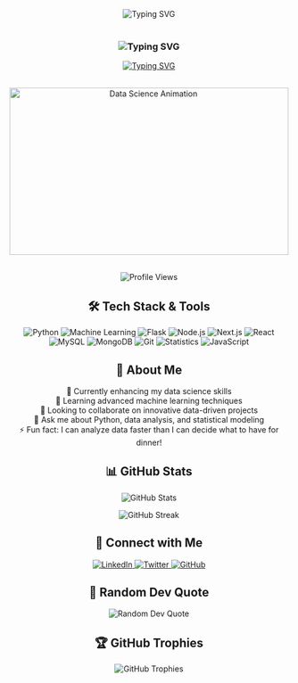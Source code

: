 <div align="center">
  <img src="https://readme-typing-svg.herokuapp.com?font=Righteous&size=35&center=true&vCenter=true&width=500&height=70&duration=4000&lines=Hi+There!+👋;I'm+Akash+Vishwakarma!;Welcome+to+my+GitHub+Profile!" alt="Typing SVG" />
</div>

<br>

<h3 align="center">
    <img src="https://readme-typing-svg.herokuapp.com?font=Roboto&size=25&duration=4000&pause=1000&color=7AF79A&random=false&width=435&lines=Data+Science+Enthusiast;Machine+Learning+Explorer;Full+Stack+Developer;Passionate+Tech+Innovator" alt="Typing SVG" />
</h3>

<p align="center">
  <a href="https://github.com/TechWithAkash">
    <img src="https://readme-typing-svg.demolab.com?font=Fira+Code&pause=1000&color=2196F3&center=true&vCenter=true&repeat=false&random=false&width=435&lines=Transforming+Data+into+Insights" alt="Typing SVG" />
  </a>
</p>

<br>

<div align="center">
  <img src="https://media.giphy.com/media/L8K62iTDkzGX6/giphy.gif" width="500" height="300" alt="Data Science Animation"/>
</div>

<br>

<p align="center">
  <img src="https://komarev.com/ghpvc/?username=TechWithAkash&label=Profile%20Views&color=0e75b6&style=flat" alt="Profile Views" />
</p>

<h2 align="center">🛠️ Tech Stack & Tools</h2>

<p align="center">
  <img src="https://img.shields.io/badge/Python-3776AB?style=for-the-badge&logo=python&logoColor=white" alt="Python" />
  <img src="https://img.shields.io/badge/Machine%20Learning-FF6F00?style=for-the-badge&logo=tensorflow&logoColor=white" alt="Machine Learning" />
  <img src="https://img.shields.io/badge/Flask-000000?style=for-the-badge&logo=flask&logoColor=white" alt="Flask" />
  <img src="https://img.shields.io/badge/Node.js-339933?style=for-the-badge&logo=nodedotjs&logoColor=white" alt="Node.js" />
  <img src="https://img.shields.io/badge/Next.js-000000?style=for-the-badge&logo=nextdotjs&logoColor=white" alt="Next.js" />
  <img src="https://img.shields.io/badge/React-61DAFB?style=for-the-badge&logo=react&logoColor=black" alt="React" />
  <img src="https://img.shields.io/badge/MySQL-4479A1?style=for-the-badge&logo=mysql&logoColor=white" alt="MySQL" />
  <img src="https://img.shields.io/badge/MongoDB-47A248?style=for-the-badge&logo=mongodb&logoColor=white" alt="MongoDB" />
  <img src="https://img.shields.io/badge/Git-F05032?style=for-the-badge&logo=git&logoColor=white" alt="Git" />
  <img src="https://img.shields.io/badge/Statistics-339933?style=for-the-badge&logo=stata&logoColor=white" alt="Statistics" />
  <img src="https://img.shields.io/badge/JavaScript-F7DF1E?style=for-the-badge&logo=javascript&logoColor=black" alt="JavaScript" />
</p>

<h2 align="center">🧠 About Me</h2>

<p align="center">
  🔭 Currently enhancing my data science skills<br>
  🌱 Learning advanced machine learning techniques<br>
  👯 Looking to collaborate on innovative data-driven projects<br>
  💬 Ask me about Python, data analysis, and statistical modeling<br>
  ⚡ Fun fact: I can analyze data faster than I can decide what to have for dinner!

</p>
<h2 align="center">📊 GitHub Stats</h2>

<p align="center">
  <img src="https://github-readme-stats.vercel.app/api?username=TechWithAkash&show_icons=true&theme=radical" alt="GitHub Stats" />
</p>

<p align="center">
  <img src="https://github-readme-streak-stats.herokuapp.com/?user=TechWithAkash&theme=radical" alt="GitHub Streak" />
</p>

<h2 align="center">🤝 Connect with Me</h2>

<p align="center">
  <a href="https://linkedin.com/in/akash-vishwakarma-42b0b6267" target="_blank">
    <img src="https://img.shields.io/badge/LinkedIn-0077B5?style=for-the-badge&logo=linkedin&logoColor=white" alt="LinkedIn" />
  </a>
  <a href="https://twitter.com/AKASHVISHW64779" target="_blank">
    <img src="https://img.shields.io/badge/Twitter-1DA1F2?style=for-the-badge&logo=twitter&logoColor=white" alt="Twitter" />
  </a>
  <a href="https://github.com/TechWithAkash" target="_blank">
    <img src="https://img.shields.io/badge/GitHub-100000?style=for-the-badge&logo=github&logoColor=white" alt="GitHub" />
  </a>
</p>

<h2 align="center">📝 Random Dev Quote</h2>

<p align="center">
  <img src="https://quotes-github-readme.vercel.app/api?type=horizontal&theme=radical" alt="Random Dev Quote" />
</p>

<h2 align="center">🏆 GitHub Trophies</h2>

<p align="center">
  <img src="https://github-profile-trophy.vercel.app/?username=TechWithAkash&theme=darkhub&no-frame=true&row=1&column=7" alt="GitHub Trophies" />
</p>
